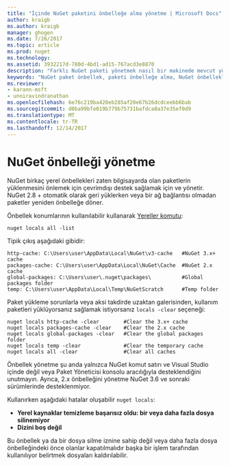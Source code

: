 ```yaml
---
title: "İçinde NuGet paketini önbelleğe alma yönetme | Microsoft Docs"
author: kraigb
ms.author: kraigb
manager: ghogen
ms.date: 7/26/2017
ms.topic: article
ms.prod: nuget
ms.technology: 
ms.assetid: 3932217d-780d-4bd1-ad15-767acd3e8870
description: "Farklı NuGet paketi yönetmek nasıl bir makinede mevcut yüklerken veya paketleri geri kullanılan önbelleğe alır."
keywords: "NuGet paket önbellek, paketi önbelleğe alma, NuGet önbellekleri, önbellekler, NuGet yerel önbelleği, genel NuGet önbelleği, önbellek temizleme NuGet Yereller komutu yönetme"
ms.reviewer:
- karann-msft
- unniravindranathan
ms.openlocfilehash: 6e76c219ba420eb285af20e67b26dcdceebb6bab
ms.sourcegitcommit: d0ba99bfe019b779b75731bafdca8a37e35ef0d9
ms.translationtype: MT
ms.contentlocale: tr-TR
ms.lasthandoff: 12/14/2017
---
```

# <a name="managing-the-nuget-cache"></a>NuGet önbelleği yönetme

NuGet birkaç yerel önbellekleri zaten bilgisayarda olan paketlerin yüklenmesini önlemek için çevrimdışı destek sağlamak için ve yönetir. NuGet 2.8 + otomatik olarak geri yüklerken veya bir ağ bağlantısı olmadan paketler yeniden önbelleğe döner.

Önbellek konumlarının kullanılabilir kullanarak [Yereller komutu](../tools/cli-ref-locals.md):

```
nuget locals all -list
```

Tipik çıkış aşağıdaki gibidir:

    http-cache: C:\Users\user\AppData\Local\NuGet\v3-cache   #NuGet 3.x+ cache
    packages-cache: C:\Users\user\AppData\Local\NuGet\Cache  #NuGet 2.x cache
    global-packages: C:\Users\user\.nuget\packages\          #Global packages folder
    temp: C:\Users\user\AppData\Local\Temp\NuGetScratch      #Temp folder

Paket yükleme sorunlarla veya aksi takdirde uzaktan galerisinden, kullanım paketleri yüklüyorsanız sağlamak istiyorsanız `locals -clear` seçeneği:

```
nuget locals http-cache -clear        #Clear the 3.x+ cache
nuget locals packages-cache -clear    #Clear the 2.x cache
nuget locals global-packages -clear   #Clear the global packages folder
nuget locals temp -clear              #Clear the temporary cache
nuget locals all -clear               #Clear all caches
```

Önbellek yönetme şu anda yalnızca NuGet komut satırı ve Visual Studio içinde değil veya Paket Yöneticisi konsolu aracılığıyla desteklendiğini unutmayın. Ayrıca, 2.x önbelleğini yönetme NuGet 3.6 ve sonraki sürümlerinde desteklenmiyor.

Kullanırken aşağıdaki hatalar oluşabilir `nuget locals`:

* **Yerel kaynaklar temizleme başarısız oldu: bir veya daha fazla dosya silinemiyor**
* **Dizini boş değil**

Bu önbellek ya da bir dosya silme iznine sahip değil veya daha fazla dosya önbelleğindeki önce olanlar kapatılmalıdır başka bir işlem tarafından kullanılıyor belirtmek dosyaları kaldırılabilir.
